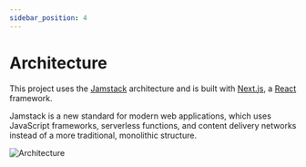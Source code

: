 ```yaml
---
sidebar_position: 4
---
```


# Architecture

This project uses the [Jamstack](https://jamstack.org/) architecture and is built with [Next.js](https://nextjs.org), a [React](https://reactjs.org) framework.

Jamstack is a new standard for modern web applications, which uses JavaScript frameworks, serverless functions, and content delivery networks instead of a more traditional, monolithic structure.

![Architecture](/img/architecture.svg)
